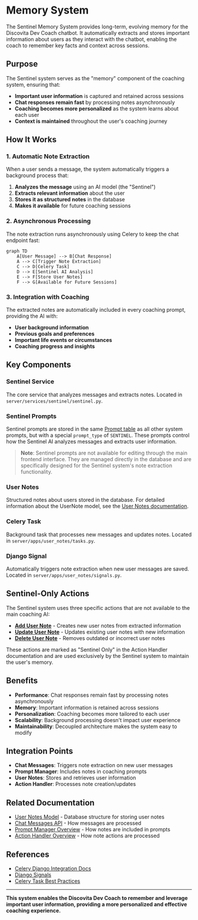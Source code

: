 # Memory System

The Sentinel Memory System provides long-term, evolving memory for the Discovita Dev Coach chatbot. It automatically extracts and stores important information about users as they interact with the chatbot, enabling the coach to remember key facts and context across sessions.

## Purpose

The Sentinel system serves as the "memory" component of the coaching system, ensuring that:

- **Important user information** is captured and retained across sessions
- **Chat responses remain fast** by processing notes asynchronously
- **Coaching becomes more personalized** as the system learns about each user
- **Context is maintained** throughout the user's coaching journey

## How It Works

### 1. Automatic Note Extraction

When a user sends a message, the system automatically triggers a background process that:

1. **Analyzes the message** using an AI model (the "Sentinel")
2. **Extracts relevant information** about the user
3. **Stores it as structured notes** in the database
4. **Makes it available** for future coaching sessions

### 2. Asynchronous Processing

The note extraction runs asynchronously using Celery to keep the chat endpoint fast:

```mermaid
graph TD
    A[User Message] --> B[Chat Response]
    A --> C[Trigger Note Extraction]
    C --> D[Celery Task]
    D --> E[Sentinel AI Analysis]
    E --> F[Store User Notes]
    F --> G[Available for Future Sessions]
```

### 3. Integration with Coaching

The extracted notes are automatically included in every coaching prompt, providing the AI with:

- **User background information**
- **Previous goals and preferences**
- **Important life events or circumstances**
- **Coaching progress and insights**

## Key Components

### Sentinel Service

The core service that analyzes messages and extracts notes. Located in `server/services/sentinel/sentinel.py`.

### Sentinel Prompts

Sentinel prompts are stored in the same [Prompt table](../../database/models/prompt) as all other system prompts, but with a special `prompt_type` of `SENTINEL`. These prompts control how the Sentinel AI analyzes messages and extracts user information.

> **Note**: Sentinel prompts are not available for editing through the main frontend interface. They are managed directly in the database and are specifically designed for the Sentinel system's note extraction functionality.

### User Notes

Structured notes about users stored in the database. For detailed information about the UserNote model, see the [User Notes documentation](../../database/models/user-note).

### Celery Task

Background task that processes new messages and updates notes. Located in `server/apps/user_notes/tasks.py`.

### Django Signal

Automatically triggers note extraction when new user messages are saved. Located in `server/apps/user_notes/signals.py`.

## Sentinel-Only Actions

The Sentinel system uses three specific actions that are not available to the main coaching AI:

- **[Add User Note](../action-handler/actions/add-user-note)** - Creates new user notes from extracted information
- **[Update User Note](../action-handler/actions/update-user-note)** - Updates existing user notes with new information
- **[Delete User Note](../action-handler/actions/delete-user-note)** - Removes outdated or incorrect user notes

These actions are marked as "Sentinel Only" in the Action Handler documentation and are used exclusively by the Sentinel system to maintain the user's memory.

## Benefits

- **Performance**: Chat responses remain fast by processing notes asynchronously
- **Memory**: Important information is retained across sessions
- **Personalization**: Coaching becomes more tailored to each user
- **Scalability**: Background processing doesn't impact user experience
- **Maintainability**: Decoupled architecture makes the system easy to modify

## Integration Points

- **Chat Messages**: Triggers note extraction on new user messages
- **Prompt Manager**: Includes notes in coaching prompts
- **User Notes**: Stores and retrieves user information
- **Action Handler**: Processes note creation/updates

## Related Documentation

- [User Notes Model](../../database/models/user-note) - Database structure for storing user notes
- [Chat Messages API](../../api/endpoints/chat-messages) - How messages are processed
- [Prompt Manager Overview](../prompt-manager/overview) - How notes are included in prompts
- [Action Handler Overview](../action-handler/overview) - How note actions are processed

## References

- [Celery Django Integration Docs](https://docs.celeryq.dev/en/stable/django/first-steps-with-django.html)
- [Django Signals](https://docs.djangoproject.com/en/stable/topics/signals/)
- [Celery Task Best Practices](https://docs.celeryq.dev/en/stable/userguide/tasks.html)

---

**This system enables the Discovita Dev Coach to remember and leverage important user information, providing a more personalized and effective coaching experience.**
